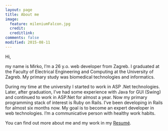 ```yaml
---
layout: page
title: About me
image:
  feature: mileniumFalcon.jpg
  credit:
  creditlink:
comments: false
modified: 2015-08-11
---
```


Hi,

my name is Mirko, I’m a 26 y.o. web developer from Zagreb. I graduated at the Faculty of Electrical Engineering and Computing at the University of Zagreb. My primary study was biomedical technologies and informatics.

During my time at the university I started to work in ASP .Net technologies. Later, after graduation,
I’ve had some experience with Java for GUI (Swing) and continued to work in ASP.Net for almost a year.
Now my primary programming stack of interest is Ruby on Rails. I’ve been developing in Rails for almost six months now.
My goal is to become an expert developer in web technologies. I’m a communicative person with healthy work habits.


You can find out more about me and my work in my <a href="{{ site.url }}/cv/">Resum‌é</a>.
